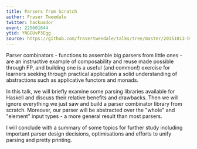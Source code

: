 ```yaml
---
title: Parsers from Scratch
author: Fraser Tweedale
twitter: hackuador
event: 225601844
ytid: YNGGUvP3Egg
source: https://github.com/frasertweedale/talks/tree/master/20151013-bfpg-parser-combinator
---
```

Parser combinators - functions to assemble big parsers from little ones - are
an instructive example of composability and reuse made possible through FP, and
building one is a useful (and common!) exercise for learners seeking through
practical application a solid understanding of abstractions such as applicative
functors and monads.

In this talk, we will briefly examine some parsing libraries available for
Haskell and discuss their relative benefits and drawbacks. Then we will ignore
everything we just saw and build a parser combinator library from scratch.
Moreover, our parser will be abstracted over the "whole" and "element" input
types - a more general result than most parsers.

I will conclude with a summary of some topics for further study including
important parser design decisions, optimisations and efforts to unify parsing
and pretty printing.
